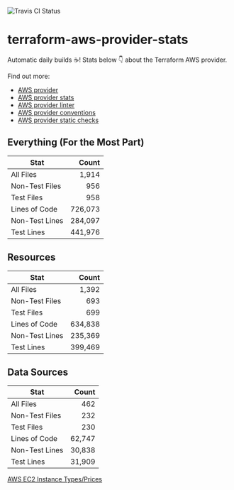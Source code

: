 ![Travis CI Status](https://travis-ci.org/YakDriver/terraform-aws-provider-stats.svg?branch=main)
# terraform-aws-provider-stats

Automatic daily builds :coffee:! Stats below :point_down: about the Terraform AWS provider.

Find out more:
* [AWS provider](https://github.com/terraform-providers/terraform-provider-aws)
* [AWS provider stats](https://github.com/YakDriver/terraform-aws-provider-stats)
* [AWS provider linter](https://github.com/terraform-providers/terraform-provider-aws/tree/master/awsproviderlint)
* [AWS provider conventions](https://github.com/YakDriver/terraform-aws-conventions)
* [AWS provider static checks](https://github.com/YakDriver/terraform-aws-provider-static-checks)



## Everything (For the Most Part)

|  Stat  |  Count  |
| ------------- | -------------: |
|  All Files  |  1,914  |
|  Non-Test Files  |  956  |
|  Test Files  |  958  |
|  Lines of Code  |  726,073  |
|  Non-Test Lines  |  284,097  |
|  Test Lines  |  441,976  |



## Resources

|  Stat  |  Count  |
| ------------- | -------------: |
|  All Files  |  1,392  |
|  Non-Test Files  |  693  |
|  Test Files  |  699  |
|  Lines of Code  |  634,838  |
|  Non-Test Lines  |  235,369  |
|  Test Lines  |  399,469  |



## Data Sources

|  Stat  |  Count  |
| ------------- | -------------: |
|  All Files  |  462  |
|  Non-Test Files  |  232  |
|  Test Files  |  230  |
|  Lines of Code  |  62,747  |
|  Non-Test Lines  |  30,838  |
|  Test Lines  |  31,909  |




[AWS EC2 Instance Types/Prices](https://github.com/YakDriver/aws-ec2-instance-types)
